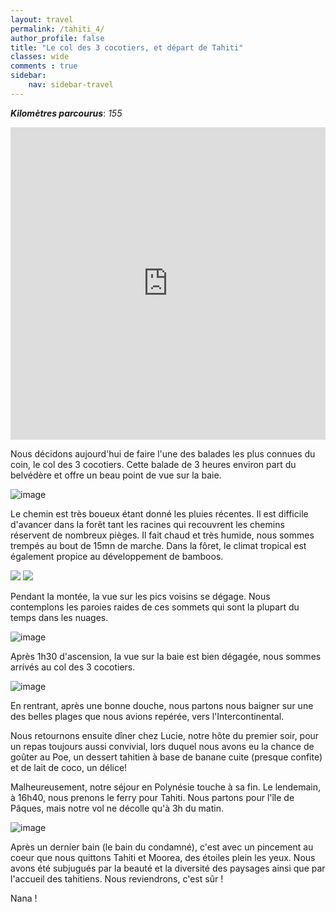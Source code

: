 ```yaml
---
layout: travel
permalink: /tahiti_4/
author_profile: false
title: "Le col des 3 cocotiers, et départ de Tahiti"
classes: wide
comments : true
sidebar:
    nav: sidebar-travel
---
```


<!-- jQuery 1.8 or later, 33 KB -->
<script src="https://ajax.googleapis.com/ajax/libs/jquery/1.11.1/jquery.min.js"></script>

<!-- Fotorama from CDNJS, 19 KB -->
<link  href="https://cdnjs.cloudflare.com/ajax/libs/fotorama/4.6.4/fotorama.css" rel="stylesheet">
<script src="https://cdnjs.cloudflare.com/ajax/libs/fotorama/4.6.4/fotorama.js"></script>

***Kilomètres parcourus***: *155*

<iframe src="https://www.google.com/maps/d/u/0/embed?mid=1ZAWyQb6QYPEzP_0Rk6_lkOxhuLBXpVoH" width="100%" height="500" frameBorder="0"></iframe>

<br>

Nous décidons aujourd'hui de faire l'une des balades les plus connues du coin, le col des 3 cocotiers. Cette balade de 3 heures environ part du belvédère et offre un beau point de vue sur la baie.

![image](https://drive.google.com/uc?id=1WDJKU8uPlMsXwonoji4LujKo9F6VXprS)

Le chemin est très boueux étant donné les pluies récentes. Il est difficile d'avancer dans la forêt tant les racines qui recouvrent les chemins réservent de nombreux pièges. Il fait chaud et très humide, nous sommes trempés au bout de 15mn de marche. Dans la fôret, le climat tropical est également propice au développement de bamboos.

<div class="fotorama">
  <img src="https://drive.google.com/uc?id=1TZLwZsA_0FCCW6Qhga0jUflvwnKZldTp">
  <img src="https://drive.google.com/uc?id=1Yo5x7fgzHaaeRrwyFLgi4TJpcyWtnoun">
</div>

Pendant la montée, la vue sur les pics voisins se dégage. Nous contemplons les paroies raides de ces sommets qui sont la plupart du temps dans les nuages.

![image](https://drive.google.com/uc?id=1sOsneOh8jd1Ntc-7fgztT-tJFOAA09_8)

Après 1h30 d'ascension, la vue sur la baie est bien dégagée, nous sommes arrivés au col des 3 cocotiers.

![image](https://drive.google.com/uc?id=1ArfRvYiDEtY75d_CzvofrVfZxXv8aOGf)

En rentrant, après une bonne douche, nous partons nous baigner sur une des belles plages que nous avions repérée, vers l'Intercontinental. 

Nous retournons ensuite dîner chez Lucie, notre hôte du premier soir, pour un repas toujours aussi convivial, lors duquel nous avons eu la chance de goûter au Poe, un dessert tahitien à base de banane cuite (presque confite) et de lait de coco, un délice!

Malheureusement, notre séjour en Polynésie touche à sa fin. Le lendemain, à 16h40, nous prenons le ferry pour Tahiti. Nous partons pour l'île de Pâques, mais notre vol ne décolle qu'à 3h du matin. 

![image](https://drive.google.com/uc?id=1arcxYbZM4VQnRQBUeq6UoWdzyOnifc3d)

Après un dernier bain (le bain du condamné), c'est avec un pincement au coeur que nous quittons Tahiti et Moorea, des étoiles plein les yeux. Nous avons été subjugués par la beauté et la diversité des paysages ainsi que par l'accueil des tahitiens. Nous reviendrons, c'est sûr !

Nana !